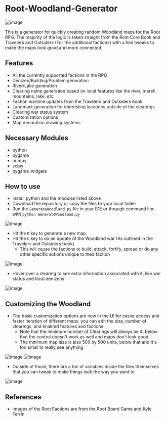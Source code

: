 # Root-Woodland-Generator

![image](https://github.com/user-attachments/assets/1a21ac5e-a122-4df7-b79e-0a193cc6a80a)

This is a generator for quickly creating random Woodland maps for the Root RPG. The majority of the logic is taken straight from the Root Core Book and Travelers and Outsiders (For the additional factions) with a few tweaks to make the maps look good and more connected. 

## Features
- All the currently supported factions in the RPG
- Denizen/Building/Problem generation
- River/Lake generation
- Clearing name generation based on local features like the river, marsh, mountains, lake, etc.
- Faction wartime updates from the Travelers and Outsiders book
- Landmark generation for interesting locations outside of the clearings
- Clearing war status system
- Customization options
- Map decoration drawing systems

## Necessary Modules
- python
- pygame
- numpy
- scipy
- pygame_widgets
  
## How to use
- Install python and the modules listed above
- Download the repository or copy the files to your local folder
- Run the `GenerateWoodland.py` file in your IDE or through command line with `python GenerateWoodland.py`

![image](https://github.com/user-attachments/assets/2215705b-108b-4e62-b944-da36e4edfd44)
- Hit the `R` key to generate a new map
- Hit the `U` key to do an update of the Woodland war (As outlined in the Travelers and Outsiders book)
  - This will cause the factions to build, attack, fortify, spread or do any other specific actions unique to their faction

![image](https://github.com/user-attachments/assets/166b30a4-96c1-4f32-b542-cded9541d79c)
- Hover over a clearing to see extra information associated with it, like war status and local denizens

![image](https://github.com/user-attachments/assets/850d7a29-90a4-4561-8990-f067ea79a8a6)


## Customizing the Woodland
- The basic customization options are now in the UI for easier access and faster iteration of different maps, you can edit the size, number of clearings, and enabled features and factions
  - Note that the minimum number of Clearings will always be 4, below that the control doesn't work as well and maps don't look good
  - The minimum map size is also 500 by 500 units, below that and it's too small to really see anything

![image](https://github.com/user-attachments/assets/8e364df4-ccc4-4069-bce9-bb541fdb0e3a)
![image](https://github.com/user-attachments/assets/a72263d3-b449-4480-b97b-25209b1aea37)

- Outside of those, there are a ton of variables inside the files themselves that you can tweak to make things look the way you want to

![image](https://github.com/user-attachments/assets/8509f266-651b-4230-b4d2-51effeeba4d0)

## References
- Images of the Root Factions are from the Root Board Game and Kyle Ferrin

